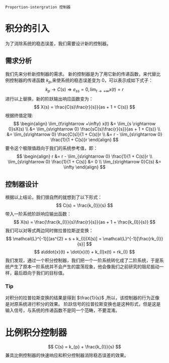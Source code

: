 	Proportion-intergration 控制器
# 积分的引入
为了消除系统的稳态误差，我们需要设计新的控制器。
## 需求分析
我们先来分析新控制器的需求。
新的控制器是为了用它新的传递函数，来代替比例控制器的传递函数 $k_{p}$,来使系统的稳态误差变为 0，可以表示成如下式子：
$$
k_{p} \rightarrow C(s) \Rightarrow e_{ss} = 0,\lim_{t\rightarrow +\infty} x(t) = r
$$
进行以上替换，新的阶跃输出响应函数变为：
$$
X(s) = \frac{C(s)\frac{r}{s}}{as + 1 + C(s)}
$$
根据终值定理:
$$
\begin{align}
\lim_{t\rightarrow +\infty} x(t) &= \lim_{s \rightarrow 0}sX(s) \\
&= \lim_{s\rightarrow 0} \frac{sC(s)\frac{r}{s}}{as + 1 + C(s)} \\
&= \lim_{s\rightarrow 0} \frac{C(s)}{1 + C(s)}r \\
&= r - \lim_{s\rightarrow 0} \frac{1}{1 + C(s)}r
\end{align}
$$
要令这个极限值趋向于我们的系统参考值，即：
$$
\begin{align}
r &= r - \lim_{s\rightarrow 0} \frac{1}{1 + C(s)}r \\
\lim_{s\rightarrow 0} \frac{1}{1 + C(s)} &= 0 \\
\lim_{s\rightarrow 0}C(s) &= \infty
\end{align}
$$
## 控制器设计
根据以上结论，我们很自然的就想到了以下形式：
$$
C(s) = \frac{k_{I}}{s}
$$
带入一阶系统阶跃响应输出函数：
$$
X(s) = \frac{\frac{k_{I}}{s}\frac{r}{s}}{as + 1 + \frac{k_{I}}{s}}
$$
我们可以对等式两边同时做拉普拉斯逆变换：
$$
\mathcal{L}^{-1}[(as^{2} + s + k_{I})X(s)] = \mathcal{L}^{-1}[\frac{rk_{I}}{s}]
$$
$$
a\ddot{x}(t) + \dot{x}(t) + k_{I}x(t) = rk_{I}
$$
我们发现，通过一个积分控制器，我们把一个一阶系统转化成了二阶系统，于是系统产生了原本一阶系统并不会产生的震荡现象，他会像我们之前研究的阻尼振动一样，最后趋向于我们的目标值。
### Tip
对积分的拉普拉斯变换的结果是得到 $\frac{1}{s}$ ,所以，该控制器的行为正像是对原系统进行积分的效果。
	阶跃信号的拉普拉斯变换也是这种形式，但是这是输入信号，与系统的传递函数不是同一个范畴，不要混淆。

# 比例积分控制器
$$
C(s) = k_{p} + \frac{k_{I}}{s}
$$
兼具比例控制器的快速响应和积分控制器消除稳态误差的效果。